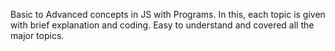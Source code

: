 Basic to Advanced concepts in JS with Programs.
In this, each topic is given with brief explanation and coding.
Easy to understand and covered all the major topics.